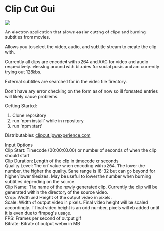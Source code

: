 # Clip Cut Gui

<img src="https://clipcut.jpwexperience.com/images/clipcut-screenshot-1.5.jpg">

An electron application that allows easier cutting of clips and burning subtitles from movies.

Allows you to select the video, audio, and subtitle stream to create the clip with. 

Currently all clips are encoded with x264 and AAC for video and audio respectively. 
	Messing around with bitrates for social posts and am currently trying out 128kbs.

External subtitles are searched for in the video file firectory.

Don't have any error checking on the form as of now so ill formated entries will likely cause problems.

Getting Started:
1. Clone repository
2. run 'npm install' while in repository
3. run 'npm start'

Distributables: <a href="https://clipcut.jpwexperience.com" target="_blank">clipcut.jpwexperience.com</a>

Input Options:<br />
Clip Start: Timecode (00:00:00.00) or number of seconds of when the clip should start<br />
Clip Duration: Length of the clip in timecode or seconds<br />
Quality Level: The crf value when encoding with x264. The lower the number, the higher the quality. Sane range is 18-32 but can go beyond for higher/lower filesizes. May be useful to lower the number when burning subtitles depending on the source.<br />
Clip Name: The name of the newly generated clip. Currently the clip will be generated within the directory of the source video.<br />
Crop: Width and Height of the output video in pixels.<br />
Scale: Width of output video in pixels. Final video height will be scaled accordingly. If final video height is an odd number, pixels will eb added until it is even due to ffmpeg's usage.<br />
FPS: Frames per second of output gif<br />
Bitrate: Bitrate of output webm in MB<br />
